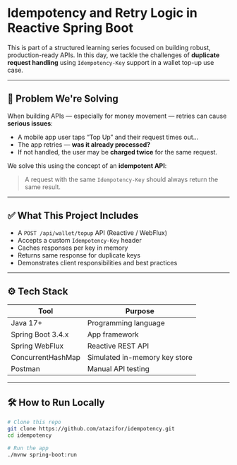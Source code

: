 # Idempotency and Retry Logic in Reactive Spring Boot

This is part of a structured learning series focused on building robust, production-ready APIs. In this day, we tackle the challenges of **duplicate request handling** using `Idempotency-Key` support in a wallet top-up use case.

---

## 📌 Problem We're Solving

When building APIs — especially for money movement — retries can cause **serious issues**:

- A mobile app user taps “Top Up” and their request times out...
- The app retries — **was it already processed?**
- If not handled, the user may be **charged twice** for the same request.

We solve this using the concept of an **idempotent API**:
> A request with the same `Idempotency-Key` should always return the same result.

---

## ✅ What This Project Includes

- A `POST /api/wallet/topup` API (Reactive / WebFlux)
- Accepts a custom `Idempotency-Key` header
- Caches responses per key in memory
- Returns same response for duplicate keys
- Demonstrates client responsibilities and best practices

---

## ⚙️ Tech Stack

| Tool              | Purpose                         |
|------------------|---------------------------------|
| Java 17+         | Programming language            |
| Spring Boot 3.4.x | App framework                   |
| Spring WebFlux    | Reactive REST API               |
| ConcurrentHashMap | Simulated in-memory key store  |
| Postman           | Manual API testing              |

---

## 🛠️ How to Run Locally

```bash
# Clone this repo
git clone https://github.com/atazifor/idempotency.git
cd idempotency

# Run the app
./mvnw spring-boot:run
